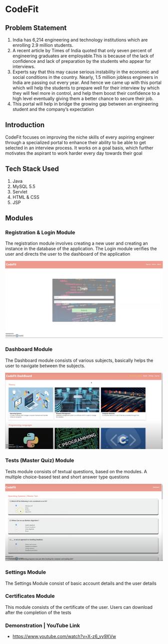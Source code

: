 # CodeFit

## Problem Statement
1. India has 6,214 engineering and technology institutions which are enrolling 2.9 million students.
2. A recent article by Times of India quoted that only seven percent of engineering graduates are employable.This is because of the lack of confidence and lack of preparation by the students who appear for interviews. 
3. Experts say that this may cause serious instability in the economic and social conditions in the country. Nearly, 1.5 million jobless engineers in India are passing out every year. And hence we came up with this portal which will help the students to prepare well for their interview by which they will feel more in control, and help them boost their confidence to a high level eventually giving them a better chance to secure their job. 
4. This portal will help in bridge the growing gap between an engineering student and the company’s expectation


## Introduction

CodeFit focuses on improving the niche skills of every aspiring engineer through a specialized portal to enhance their ability to be able to get selected in an interview process.
It works on a goal basis, which further motivates the aspirant to work harder every day towards their goal

## Tech Stack Used
1. Java
3. MySQL 5.5
4. Servlet
5. HTML & CSS
6. JSP 


## Modules 

### Registration & Login Module
The registration module involves creating a new user and creating an instance in the database of the application. The Login module verifies the user and directs the user to the dashboard of the application

![Alt text](/ScreenShot-4.png?raw=true "Optional Title")


### Dashboard Module
The Dashboard module consists of various subjects, basically helps the user to navigate between the subjects. 


![Alt text](/ScreenShot-3.png?raw=true "Optional Title")


### Tests (Master Quiz) Module 
Tests module consists of textual questions, based on the modules. A multiple choice-based test and short answer type questions
 
![Alt text](/ScreenShot-2.png?raw=true "Optional Title") 


### Settings Module
The Settings Module consist of basic account details and the user details

### Certificates Module
This module consists of the certificate of the user. Users can download after the completion of the tests



### Demonstration | YouTube Link
- https://www.youtube.com/watch?v=X-z6_vy9XVw
